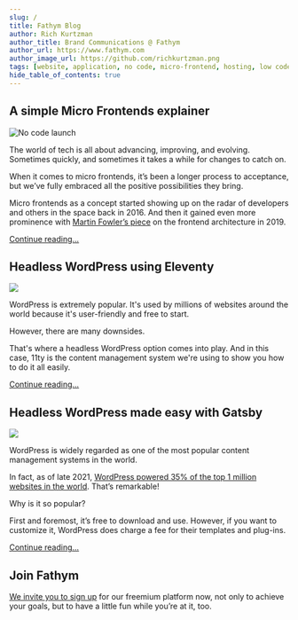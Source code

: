 ```yaml
---
slug: /
title: Fathym Blog
author: Rich Kurtzman
author_title: Brand Communications @ Fathym
author_url: https://www.fathym.com
author_image_url: https://github.com/richkurtzman.png
tags: [website, application, no code, micro-frontend, hosting, low code]
hide_table_of_contents: true
---
```


## A simple Micro Frontends explainer

![No code launch](/img/microfrontendsvisfathym.png)

The world of tech is all about advancing, improving, and evolving. Sometimes quickly, and sometimes it takes a while for changes to catch on.  

When it comes to micro frontends, it’s been a longer process to acceptance, but we’ve fully embraced all the positive possibilities they bring.  

Micro frontends as a concept started showing up on the radar of developers and others in the space back in 2016. And then it gained even more prominence with [Martin Fowler’s piece](https://martinfowler.com/articles/micro-frontends.html) on the frontend architecture in 2019.  

[Continue reading...](articles/2022/march/2022-03-14-a-simple-micro-frontends-explainer)


## Headless WordPress using Eleventy

![](/img/11tylogo.png)

WordPress is extremely popular. It's used by millions of websites around the world because it's user-friendly and free to start. 

However, there are many downsides.

That's where a headless WordPress option comes into play. And in this case, 11ty is the content management system we're using to show you how to do it all easily. 

[Continue reading...](articles/2022/march/2022-03-29-headless-wordpress-using-eleventy)

## Headless WordPress made easy with Gatsby

![](/img/gatsbylogo-home.jpg) 

WordPress is widely regarded as one of the most popular content management systems in the world.  

In fact, as of late 2021, [WordPress powered 35% of the top 1 million websites in the world](https://gracethemes.com/wordpress-is-still-the-most-popular-cms-choice-top-trends-in-2020-and-predictions-for-2021/). That’s remarkable! 

Why is it so popular?  

First and foremost, it’s free to download and use. However, if you want to customize it, WordPress does charge a fee for their templates and plug-ins.  

[Continue reading...](articles/2022/march/2022-03-24-headless-wordpress-made-easy-with-gatsby)

## Join Fathym 

[We invite you to sign up](https://auth.fathym.com/fathymcloudprd.onmicrosoft.com/oauth2/v2.0/authorize?p=b2c_1_sign_up_sign_in&client_id=98f014f1-2547-4bcc-a583-3edc8f1190f2&redirect_uri=https%3A%2F%2Fwww.lowcodeunit.com%2F.oauth%2FB2C_1_SIGN_UP_SIGN_IN&response_type=id_token&scope=openid%20profile&response_mode=form_post&nonce=637789907534834707.OWNhMWZkZGMtODQ2NC00YTg0LWFjZWQtYjlkNzg0YTIzMDhkYTcxMzVkZmYtN2E2Mi00ZDRlLWIxODQtZjMxMjBkNWI2OTEx&state=CfDJ8C5COa2dn0dMrEVjdLxcXm-FCakeBxrXIOHa_lF_u0ckh9rvLFuKJ30MWBprExUQA_N5HmWWWPdxqWlni-KFqpg_jVjPahrQdGw79U0sMBN8dTvgrlAMeT9--L-7VgMBsZfFPAho9dcKUN1jO6lAaxL13PM1_vGer-vJc6tcpigRpNr5jcHtitGIKjexLmQqkIslp3MFKCKAi-5IiVd3JbpibPm4gbmDQpYtgstmG9SSlpjvEqJk_2AIqtMHkiojK3kE4WSc5mcYS3FQ3hiRqVQRPlL3jI7U3bUsqGYtLuoJr_St6mGBbHvGmB6M0MCeFn_G5LDsRzyHZhBWf9a1qo6dktz_kEcsAahYPLWjAI_2&x-client-SKU=ID_NETSTANDARD2_0&x-client-ver=6.11.1.0) for our freemium platform now, not only to achieve your goals, but to have a little fun while you’re at it, too. 